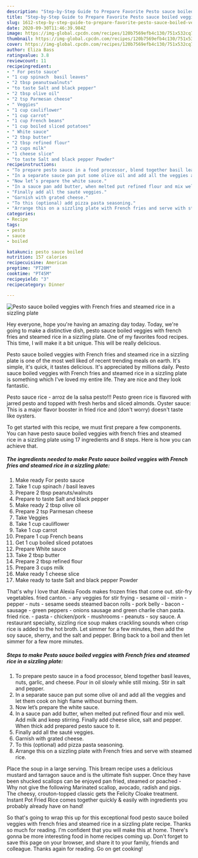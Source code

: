 ```yaml
---
description: "Step-by-Step Guide to Prepare Favorite Pesto sauce boiled veggies with French fries and steamed rice in a sizzling plate"
title: "Step-by-Step Guide to Prepare Favorite Pesto sauce boiled veggies with French fries and steamed rice in a sizzling plate"
slug: 1612-step-by-step-guide-to-prepare-favorite-pesto-sauce-boiled-veggies-with-french-fries-and-steamed-rice-in-a-sizzling-plate
date: 2020-09-30T11:46:39.984Z
image: https://img-global.cpcdn.com/recipes/120b7569efb4c130/751x532cq70/pesto-sauce-boiled-veggies-with-french-fries-and-steamed-rice-in-a-sizzling-plate-recipe-main-photo.jpg
thumbnail: https://img-global.cpcdn.com/recipes/120b7569efb4c130/751x532cq70/pesto-sauce-boiled-veggies-with-french-fries-and-steamed-rice-in-a-sizzling-plate-recipe-main-photo.jpg
cover: https://img-global.cpcdn.com/recipes/120b7569efb4c130/751x532cq70/pesto-sauce-boiled-veggies-with-french-fries-and-steamed-rice-in-a-sizzling-plate-recipe-main-photo.jpg
author: Eliza Bass
ratingvalue: 3.8
reviewcount: 11
recipeingredient:
- " For pesto sauce"
- "1 cup spinach  basil leaves"
- "2 tbsp peanutswalnuts"
- "to taste Salt and black pepper"
- "2 tbsp olive oil"
- "2 tsp Parmesan cheese"
- " Veggies"
- "1 cup cauliflower"
- "1 cup carrot"
- "1 cup French beans"
- "1 cup boiled sliced potatoes"
- " White sauce"
- "2 tbsp butter"
- "2 tbsp refined flour"
- "3 cups milk"
- "1 cheese slice"
- "to taste Salt and black pepper Powder"
recipeinstructions:
- "To prepare pesto sauce in a food processor, blend together basil leaves, nuts, garlic, and cheese. Pour in oil slowly while still mixing. Stir in salt and pepper."
- "In a separate sauce pan put some olive oil and add all the veggies and let them cook on high flame without burning them."
- "Now let’s prepare the white sauce."
- "In a sauce pan add butter, when melted put refined flour and mix well. Add milk and keep stirring. Finally add cheese slice, salt and pepper. When thick add prepared pesto sauce to it."
- "Finally add all the sauté veggies."
- "Garnish with grated cheese."
- "To this (optional) add pizza pasta seasoning."
- "Arrange this on a sizzling plate with French fries and serve with steamed rice."
categories:
- Recipe
tags:
- pesto
- sauce
- boiled

katakunci: pesto sauce boiled 
nutrition: 157 calories
recipecuisine: American
preptime: "PT20M"
cooktime: "PT45M"
recipeyield: "3"
recipecategory: Dinner

---
```



![Pesto sauce boiled veggies with French fries and steamed rice in a sizzling plate](https://img-global.cpcdn.com/recipes/120b7569efb4c130/751x532cq70/pesto-sauce-boiled-veggies-with-french-fries-and-steamed-rice-in-a-sizzling-plate-recipe-main-photo.jpg)

Hey everyone, hope you're having an amazing day today. Today, we're going to make a distinctive dish, pesto sauce boiled veggies with french fries and steamed rice in a sizzling plate. One of my favorites food recipes. This time, I will make it a bit unique. This will be really delicious.

Pesto sauce boiled veggies with French fries and steamed rice in a sizzling plate is one of the most well liked of recent trending meals on earth. It's simple, it's quick, it tastes delicious. It's appreciated by millions daily. Pesto sauce boiled veggies with French fries and steamed rice in a sizzling plate is something which I've loved my entire life. They are nice and they look fantastic.

Pesto sauce rice - arroz de la salsa pesto!!! Pesto green rice is flavored with jarred pesto and topped with fresh herbs and sliced almonds. Oyster sauce: This is a major flavor booster in fried rice and (don&#39;t worry) doesn&#39;t taste like oysters.


To get started with this recipe, we must first prepare a few components. You can have pesto sauce boiled veggies with french fries and steamed rice in a sizzling plate using 17 ingredients and 8 steps. Here is how you can achieve that.

<!--inarticleads1-->

##### The ingredients needed to make Pesto sauce boiled veggies with French fries and steamed rice in a sizzling plate:

1. Make ready  For pesto sauce
1. Take 1 cup spinach / basil leaves
1. Prepare 2 tbsp peanuts/walnuts
1. Prepare to taste Salt and black pepper
1. Make ready 2 tbsp olive oil
1. Prepare 2 tsp Parmesan cheese
1. Take  Veggies
1. Take 1 cup cauliflower
1. Take 1 cup carrot
1. Prepare 1 cup French beans
1. Get 1 cup boiled sliced potatoes
1. Prepare  White sauce
1. Take 2 tbsp butter
1. Prepare 2 tbsp refined flour
1. Prepare 3 cups milk
1. Make ready 1 cheese slice
1. Make ready to taste Salt and black pepper Powder


That&#39;s why I love that Alexia Foods makes frozen fries that come out. stir-fry vegetables. fried canton. - any veggies for stir frying - sesame oil - mirin - pepper - nuts - sesame seeds steamed bacon rolls - pork belly - bacon - sausage - green peppers - onions sausage and green charlie chan pasta. fried rice. - pasta - chicken/pork - mushrooms - peanuts - soy sauce. A restaurant specialty, sizzling rice soup makes crackling sounds when crisp rice is added to the hot broth. Let simmer for a few minutes, then add the soy sauce, sherry, and the salt and pepper. Bring back to a boil and then let simmer for a few more minutes. 

<!--inarticleads2-->

##### Steps to make Pesto sauce boiled veggies with French fries and steamed rice in a sizzling plate:

1. To prepare pesto sauce in a food processor, blend together basil leaves, nuts, garlic, and cheese. Pour in oil slowly while still mixing. Stir in salt and pepper.
1. In a separate sauce pan put some olive oil and add all the veggies and let them cook on high flame without burning them.
1. Now let’s prepare the white sauce.
1. In a sauce pan add butter, when melted put refined flour and mix well. Add milk and keep stirring. Finally add cheese slice, salt and pepper. When thick add prepared pesto sauce to it.
1. Finally add all the sauté veggies.
1. Garnish with grated cheese.
1. To this (optional) add pizza pasta seasoning.
1. Arrange this on a sizzling plate with French fries and serve with steamed rice.


Place the soup in a large serving. This bream recipe uses a delicious mustard and tarragon sauce and is the ultimate fish supper. Once they have been shucked scallops can be enjoyed pan fried, steamed or poached - Why not give the following Marinated scallop, avocado, radish and pigs. The cheesy, crouton-topped classic gets the Felicity Cloake treatment. Instant Pot Fried Rice comes together quickly &amp; easily with ingredients you probably already have on hand! 

So that's going to wrap this up for this exceptional food pesto sauce boiled veggies with french fries and steamed rice in a sizzling plate recipe. Thanks so much for reading. I'm confident that you will make this at home. There's gonna be more interesting food in home recipes coming up. Don't forget to save this page on your browser, and share it to your family, friends and colleague. Thanks again for reading. Go on get cooking!
